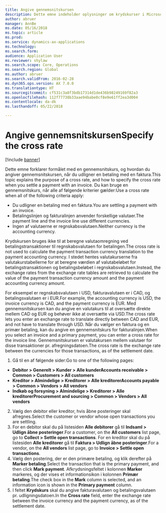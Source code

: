 ```yaml
---
title: Angive gennemsnitskursen
description: Dette emne indeholder oplysninger om krydskurser i Microsoft Dynamics 365 for Finance and Operations.
author: abruer
manager: AnnBe
ms.date: 05/16/2018
ms.topic: article
ms.prod: 
ms.service: dynamics-ax-applications
ms.technology: 
ms.search.form: 
audience: Application User
ms.reviewer: shylaw
ms.search.scope: Core, Operations
ms.search.region: Global
ms.author: abruer
ms.search.validFrom: 2016-02-28
ms.dyn365.ops.version: AX 7.0.0
ms.translationtype: HT
ms.sourcegitcommit: cf531c3a8f3bdb17314d1de436b98249169f82a3
ms.openlocfilehash: 112f77738b33aae94babe0cf8e9e61ff2ea3d004
ms.contentlocale: da-dk
ms.lasthandoff: 05/22/2018

---
```


# <a name="specify-the-cross-rate"></a><span data-ttu-id="c5745-103">Angive gennemsnitskursen</span><span class="sxs-lookup"><span data-stu-id="c5745-103">Specify the cross rate</span></span>

[!include [banner](../includes/banner.md)]

<span data-ttu-id="c5745-104">Dette emne forklarer formålet med en gennemsnitskurs, og hvordan du angiver gennemsnitskursen, når du udligner en betaling med en faktura.</span><span class="sxs-lookup"><span data-stu-id="c5745-104">This topic explains the purpose of a cross rate, and how to specify the cross rate when you settle a payment with an invoice.</span></span> <span data-ttu-id="c5745-105">Du kan bruge en gennemsnitskurs, når alle af følgende kriterier gælder:</span><span class="sxs-lookup"><span data-stu-id="c5745-105">Use a cross rate when all of the following criteria apply:</span></span> 
-   <span data-ttu-id="c5745-106">Du udligner en betaling med en faktura.</span><span class="sxs-lookup"><span data-stu-id="c5745-106">You are settling a payment with an invoice.</span></span> 
-   <span data-ttu-id="c5745-107">Betalingslinjen og fakturalinjen anvender forskellige valutaer.</span><span class="sxs-lookup"><span data-stu-id="c5745-107">The payment line and the invoice line use different currencies.</span></span> 
-   <span data-ttu-id="c5745-108">Ingen af valutaerne er regnskabsvalutaen.</span><span class="sxs-lookup"><span data-stu-id="c5745-108">Neither currency is the accounting currency.</span></span> 

<span data-ttu-id="c5745-109">Krydskursen bruges ikke til at beregne valutaomregning ved betalingstransaktioner til regnskabsvalutaen for betalingen.</span><span class="sxs-lookup"><span data-stu-id="c5745-109">The cross rate is not used to calculate the payment transaction currency translation to the payment accounting currency.</span></span> <span data-ttu-id="c5745-110">I stedet hentes valutakurserne fra valutakurstabellerne for at beregne værdien af valutabeløbet for betalingstransaktionen og betalingsbeløbet i regnskabsvalutaen.</span><span class="sxs-lookup"><span data-stu-id="c5745-110">Instead, the exchange rates from the exchange rate tables are retrieved to calculate the value of the payment transaction currency amount and the payment accounting currency amount.</span></span> 

<span data-ttu-id="c5745-111">For eksempel er regnskabsvalutaen i USD, fakturavalutaen er i CAD, og betalingsvalutaen er i EUR.</span><span class="sxs-lookup"><span data-stu-id="c5745-111">For example, the accounting currency is USD, the invoice currency is CAD, and the payment currency is EUR.</span></span> <span data-ttu-id="c5745-112">Med gennemsnitskursen kan du angive en valutakurs til at oversætte direkte mellem CAD og EUR og behøver ikke at oversætte via USD.</span><span class="sxs-lookup"><span data-stu-id="c5745-112">The cross rate lets you enter an exchange rate to translate directly between CAD and EUR, and not have to translate through USD.</span></span> <span data-ttu-id="c5745-113">Når du vælger en faktura og en primær betaling, kan du angive en gennemsnitskurs for fakturalinjen.</span><span class="sxs-lookup"><span data-stu-id="c5745-113">When you select an invoice and a primary payment, you can enter a cross rate for the invoice line.</span></span> <span data-ttu-id="c5745-114">Gennemsnitskursen er valutakursen mellem valutaer for disse transaktioner pr. afregningsdatoen.</span><span class="sxs-lookup"><span data-stu-id="c5745-114">The cross rate is the exchange rate between the currencies for those transactions, as of the settlement date.</span></span>

1.  <span data-ttu-id="c5745-115">Gå til en af følgende sider:</span><span class="sxs-lookup"><span data-stu-id="c5745-115">Go to one of the following pages:</span></span>
- <span data-ttu-id="c5745-116">**Debitor > Generelt > Kunder > Alle kunder**</span><span class="sxs-lookup"><span data-stu-id="c5745-116">**Accounts receivable > Common > Customers > All customers**</span></span> 
- <span data-ttu-id="c5745-117">**Kreditor > Almindelige > Kreditorer > Alle kreditorer**</span><span class="sxs-lookup"><span data-stu-id="c5745-117">**Accounts payable > Common > Vendors > All vendors**</span></span> 
- <span data-ttu-id="c5745-118">**Indkøb og forsyning > Almindelige > Kreditorer > Alle kreditorer**</span><span class="sxs-lookup"><span data-stu-id="c5745-118">**Procurement and sourcing > Common > Vendors > All vendors**</span></span>
2.  <span data-ttu-id="c5745-119">Vælg den debitor eller kreditor, hvis åbne posteringer skal afregnes.</span><span class="sxs-lookup"><span data-stu-id="c5745-119">Select the customer or vendor whose open transactions you are settling.</span></span> 
3.  <span data-ttu-id="c5745-120">For en debitor skal du på listesiden **Alle debitorer** gå til **Indsaml > Udlign åbne posteringer**.</span><span class="sxs-lookup"><span data-stu-id="c5745-120">For a customer, on the **All customers** list page, go to **Collect > Settle open transactions**.</span></span> <span data-ttu-id="c5745-121">For en kreditor skal du på listesiden **Alle kreditorer** gå til **Faktura > Udlign åbne posteringer**.</span><span class="sxs-lookup"><span data-stu-id="c5745-121">For a vendor, on the **All vendors** list page, go to **Invoice > Settle open transactions**.</span></span> 
4.  <span data-ttu-id="c5745-122">Vælg den postering, der er den primære betaling, og klik derefter på **Marker betaling**.</span><span class="sxs-lookup"><span data-stu-id="c5745-122">Select the transaction that is the primary payment, and then click **Mark payment**.</span></span> <span data-ttu-id="c5745-123">Afkrydsningsfeltet i kolonnen **Marker** markeres, og der vises et informationsikon i kolonnen **Primær betaling**.</span><span class="sxs-lookup"><span data-stu-id="c5745-123">The check box in the **Mark** column is selected, and an information icon is shown in the **Primary payment** column.</span></span> 
5.  <span data-ttu-id="c5745-124">I feltet **Krydskurs** skal du angive fakturavalutaen og betalingsvalutaen pr. udligningsdatoen.</span><span class="sxs-lookup"><span data-stu-id="c5745-124">In the **Cross rate** field, enter the exchange rate between the invoice currency and the payment currency, as of the settlement date.</span></span> 

